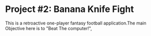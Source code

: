 # Project #2: Banana Knife Fight

This is a retroactive one-player fantasy football application.The main Objective here is to "Beat The computer!",
